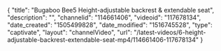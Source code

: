 {
    "title": "Bugaboo Bee5 Height-adjustable backrest & extendable seat",
    "description": "",
    "channelid": "114661406",
    "videoid": "117678134",
    "date_created": "1505499828",
    "date_modified": "1516745528",
    "type": "captivate",
    "layout": "channelVideo",
    "url": "\/latest-videos\/6-height-adjustable-backrest-extendable-seat-mp4\/114661406-117678134"
}